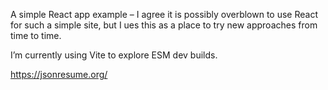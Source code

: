 A simple React app example – I agree it is possibly overblown to use React for such a simple site, but I ues this as a place to try new approaches from time to time.

I’m currently using Vite to explore ESM dev builds.

https://jsonresume.org/
